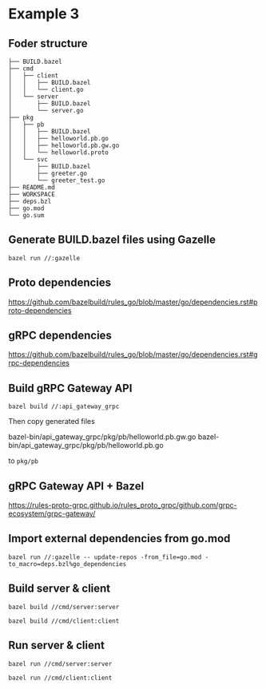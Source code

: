 # Example 3

## Foder structure

```
├── BUILD.bazel
├── cmd
│   ├── client
│   │   ├── BUILD.bazel
│   │   └── client.go
│   └── server
│       ├── BUILD.bazel
│       └── server.go
├── pkg
│   ├── pb
│   │   ├── BUILD.bazel
│   │   ├── helloworld.pb.go
│   │   ├── helloworld.pb.gw.go
│   │   └── helloworld.proto
│   └── svc
│       ├── BUILD.bazel
│       ├── greeter.go
│       └── greeter_test.go
├── README.md
├── WORKSPACE
├── deps.bzl
├── go.mod
└── go.sum
```

## Generate BUILD.bazel files using Gazelle

```
bazel run //:gazelle
```

## Proto dependencies

https://github.com/bazelbuild/rules_go/blob/master/go/dependencies.rst#proto-dependencies

## gRPC dependencies

https://github.com/bazelbuild/rules_go/blob/master/go/dependencies.rst#grpc-dependencies

## Build gRPC Gateway API

```
bazel build //:api_gateway_grpc
```

Then copy generated files

bazel-bin/api_gateway_grpc/pkg/pb/helloworld.pb.gw.go
bazel-bin/api_gateway_grpc/pkg/pb/helloworld.pb.go

to `pkg/pb`

## gRPC Gateway API + Bazel

https://rules-proto-grpc.github.io/rules_proto_grpc/github.com/grpc-ecosystem/grpc-gateway/

## Import external dependencies from go.mod

```
bazel run //:gazelle -- update-repos -from_file=go.mod -to_macro=deps.bzl%go_dependencies
```

## Build server & client

```
bazel build //cmd/server:server

bazel build //cmd/client:client
```

## Run server & client

```
bazel run //cmd/server:server

bazel run //cmd/client:client
```
